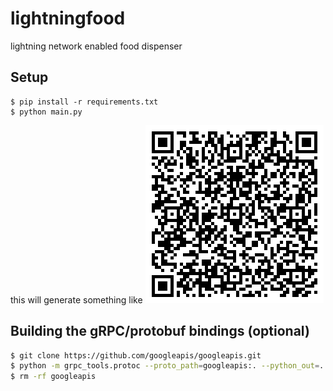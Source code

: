 # lightningfood
lightning network enabled food dispenser

## Setup
```
$ pip install -r requirements.txt
$ python main.py
```

this will generate something like
![example_qr](test.png)

## Building the gRPC/protobuf bindings (optional)

```bash
$ git clone https://github.com/googleapis/googleapis.git
$ python -m grpc_tools.protoc --proto_path=googleapis:. --python_out=. --grpc_python_out=. rpc.proto
$ rm -rf googleapis
```
